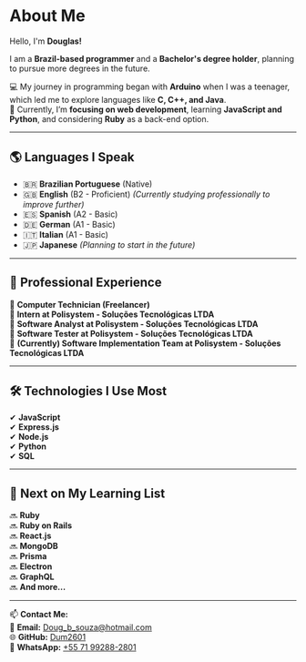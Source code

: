 # About Me  

Hello, I'm **Douglas!**  

I am a **Brazil-based programmer** and a **Bachelor's degree holder**, planning to pursue more degrees in the future.  

💻 My journey in programming began with **Arduino** when I was a teenager, which led me to explore languages like **C, C++, and Java**.  
🚀 Currently, I’m **focusing on web development**, learning **JavaScript and Python**, and considering **Ruby** as a back-end option.  

---

## **🌎 Languages I Speak**  
- 🇧🇷 **Brazilian Portuguese** (Native)  
- 🇬🇧 **English** (B2 - Proficient) *(Currently studying professionally to improve further)*  
- 🇪🇸 **Spanish** (A2 - Basic)  
- 🇩🇪 **German** (A1 - Basic)  
- 🇮🇹 **Italian** (A1 - Basic)  
- 🇯🇵 **Japanese** *(Planning to start in the future)*  

---

## **💼 Professional Experience**  
🔹 **Computer Technician (Freelancer)**  
🔹 **Intern at Polisystem - Soluções Tecnológicas LTDA**  
🔹 **Software Analyst at Polisystem - Soluções Tecnológicas LTDA**  
🔹 **Software Tester at Polisystem - Soluções Tecnológicas LTDA**  
🔹 **(Currently) Software Implementation Team at Polisystem - Soluções Tecnológicas LTDA**  

---

## **🛠️ Technologies I Use Most**  
✔ **JavaScript**  
✔ **Express.js**  
✔ **Node.js**  
✔ **Python**  
✔ **SQL**  

---

## **📌 Next on My Learning List**  
🔜 **Ruby**  
🔜 **Ruby on Rails**  
🔜 **React.js**  
🔜 **MongoDB**  
🔜 **Prisma**  
🔜 **Electron**  
🔜 **GraphQL**  
🔜 **And more...**  

---

📫 **Contact Me:**  
📧 **Email:** [Doug_b_souza@hotmail.com](mailto:Doug_b_souza@hotmail.com)  
🌐 **GitHub:** [Dum2601](https://github.com/Dum2601)  
📱 **WhatsApp:** [+55 71 99288-2801](https://wa.me/5571992882801)  
